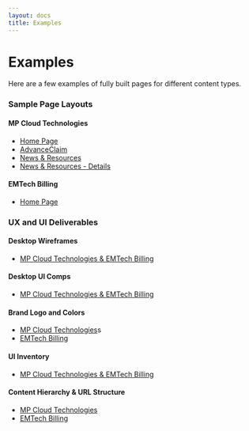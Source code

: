 ```yaml
---
layout: docs
title: Examples
---
```


# Examples

Here are a few examples of fully built pages for different content types.

### Sample Page Layouts
#### MP Cloud Technologies
- [Home Page](/demo/mpc/home.html)
- [AdvanceClaim](/demo/mpc/advance-claim/)
- [News & Resources](/demo/mpc/news-and-resources)
- [News & Resources - Details](/demo/mpc/news-and-resources-details)

#### EMTech Billing
- [Home Page](/demo/emt/home.html)

### UX and UI Deliverables

#### Desktop Wireframes
- [MP Cloud Technologies & EMTech Billing](https://ninelabs.invisionapp.com/console/share/342LCMCCTB)

#### Desktop UI Comps
- [MP Cloud Technologies & EMTech Billing](https://ninelabs.invisionapp.com/console/share/WZ2UWMLUAV)

#### Brand Logo and Colors
- [MP Cloud Technologies](https://ninelabs.invisionapp.com/console/share/GB2YQFT1ZC)s
- [EMTech Billing](https://ninelabs.invisionapp.com/console/share/KC2YQFT0N8)

#### UI Inventory
- [MP Cloud Technologies & EMTech Billing](https://ninelabs.invisionapp.com/console/share/3R2UVPH6UA)

#### Content Hierarchy & URL Structure
- [MP Cloud Technologies](https://miro.com/app/board/o9J_krxzptY=/?moveToWidget=3074457360145393733&cot=14)
- [EMTech Billing](https://miro.com/app/board/o9J_krxzptY=/?moveToWidget=3074457360146255363&cot=14)
